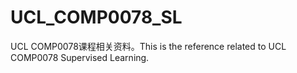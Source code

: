 # UCL_COMP0078_SL
UCL COMP0078课程相关资料。This is the reference related to UCL COMP0078 Supervised Learning.
